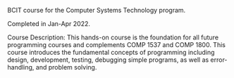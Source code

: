 BCIT course for the Computer Systems Technology program.

Completed in Jan-Apr 2022.

Course Description: 
This hands-on course is the foundation for all future programming courses and complements COMP 1537 and COMP 1800. 
This course introduces the fundamental concepts of programming including design, development, testing, debugging simple programs, as well as error-handling, and problem solving.
